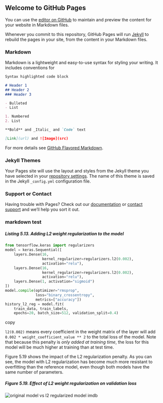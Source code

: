 ## Welcome to GitHub Pages

You can use the [editor on GitHub](https://github.com/gaoxc0315/gaoxc0315.GitHub.io/edit/main/index.md) to maintain and preview the content for your website in Markdown files.

Whenever you commit to this repository, GitHub Pages will run [Jekyll](https://jekyllrb.com/) to rebuild the pages in your site, from the content in your Markdown files.

### Markdown

Markdown is a lightweight and easy-to-use syntax for styling your writing. It includes conventions for

```markdown
Syntax highlighted code block

# Header 1
## Header 2
### Header 3

- Bulleted
- List

1. Numbered
2. List

**Bold** and _Italic_ and `Code` text

[Link](url) and ![Image](src)
```

For more details see [GitHub Flavored Markdown](https://guides.github.com/features/mastering-markdown/).

### Jekyll Themes

Your Pages site will use the layout and styles from the Jekyll theme you have selected in your [repository settings](https://github.com/gaoxc0315/gaoxc0315.GitHub.io/settings/pages). The name of this theme is saved in the Jekyll `_config.yml` configuration file.

### Support or Contact

Having trouble with Pages? Check out our [documentation](https://docs.github.com/categories/github-pages-basics/) or [contact support](https://support.github.com/contact) and we’ll help you sort it out.

### markdown test 
##### Listing 5.13. Adding L2 weight regularization to the model

```python
from tensorflow.keras import regularizers
model = keras.Sequential([
    layers.Dense(16,
                 kernel_regularizer=regularizers.l2(0.002),
                 activation="relu"),
    layers.Dense(16,
                 kernel_regularizer=regularizers.l2(0.002),
                 activation="relu"),
    layers.Dense(1, activation="sigmoid")
])
model.compile(optimizer="rmsprop",
              loss="binary_crossentropy",
              metrics=["accuracy"])
history_l2_reg = model.fit(
    train_data, train_labels,
    epochs=20, batch_size=512, validation_split=0.4)
```

copy

`l2(0.002)` means every coefficient in the weight matrix of the layer will add `0.002 * weight_coefficient_value ** 2` to the total loss of the model. Note that because this penalty is *only added at training time*, the loss for this model will be much higher at training than at test time.

Figure 5.19 shows the impact of the L2 regularization penalty. As you can see, the model with L2 regularization has become much more resistant to overfitting than the reference model, even though both models have the same number of parameters.

##### Figure 5.19. Effect of L2 weight regularization on validation loss

![original model vs l2 regularized model imdb](https://drek4537l1klr.cloudfront.net/chollet2/v-7/Figures/original_model_vs_l2_regularized_model_imdb.png)

[1]: https://github.com/gaoxc0315/gaoxc0315.GitHub.io/blob/main/index_two.md
